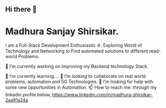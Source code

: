 ## Hi there 👋

# Madhura Sanjay Shirsikar.

I am a Full-Stack Development Enthusiastic 🌐.
Exploring World of Technology and Networking to Find automated solutions to different read-world Problems.

🔭 I’m currently working on improving my Backend technology Stack.

🌱 I’m currently learning ...
👯 I’m looking to collaborate on real world problems, automation and 5G Technologies.
🤔 I’m looking for help with some new opportunities in Automation.
📫 How to reach me: through my linkedin profile below,
https://www.linkedin.com/in/madhura-shirsikar-2aa91a24a
